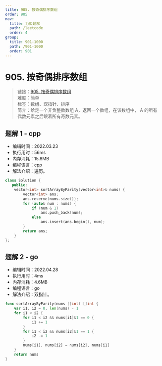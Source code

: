```yaml
---
title: 905. 按奇偶排序数组
order: 905
nav:
  title: 力扣题解
  path: /leetcode
  order: 4
group:
  title: 901-1000
  path: /901-1000
  order: 901
---
```


# 905. 按奇偶排序数组

> 链接：[905. 按奇偶排序数组](https://leetcode-cn.com/problems/sort-array-by-parity/)  
> 难度：简单  
> 标签：数组、双指针、排序  
> 简介：给定一个非负整数数组 A，返回一个数组，在该数组中， A 的所有偶数元素之后跟着所有奇数元素。

## 题解 1 - cpp

- 编辑时间：2022.03.23
- 执行用时：56ms
- 内存消耗：15.8MB
- 编程语言：cpp
- 解法介绍：遍历。

```cpp
class Solution {
   public:
    vector<int> sortArrayByParity(vector<int>& nums) {
        vector<int> ans;
        ans.reserve(nums.size());
        for (auto& num : nums) {
            if (num & 1)
                ans.push_back(num);
            else
                ans.insert(ans.begin(), num);
        }
        return ans;
    }
};
```

## 题解 2 - go

- 编辑时间：2022.04.28
- 执行用时：4ms
- 内存消耗：4.6MB
- 编程语言：go
- 解法介绍：双指针。

```go
func sortArrayByParity(nums []int) []int {
    var i1, i2 = 0, len(nums) - 1
    for i1 < i2 {
        for i1 < i2 && nums[i1]&1 == 0 {
            i1 += 1
        }
        for i1 < i2 && nums[i2]&1 == 1 {
            i2 -= 1
        }
        nums[i1], nums[i2] = nums[i2], nums[i1]
    }
    return nums
}
```
